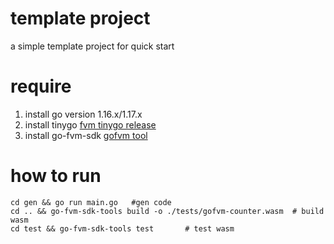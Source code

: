 # template project

a simple template project for quick start

# require

1. install go version 1.16.x/1.17.x
2. install tinygo  [fvm tinygo release](https://github.com/ipfs-force-community/tinygo/tags)
3. install go-fvm-sdk [gofvm tool](https://github.com/ipfs-force-community/go-fvm-sdk)
# how to run

```shell
cd gen && go run main.go   #gen code
cd .. && go-fvm-sdk-tools build -o ./tests/gofvm-counter.wasm  # build wasm
cd test && go-fvm-sdk-tools test       # test wasm
```
